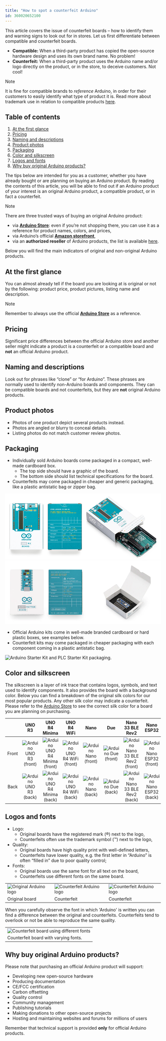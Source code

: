 ```yaml
---
title: "How to spot a counterfeit Arduino"
id: 360020652100
---
```


This article covers the issue of counterfeit boards – how to identify them and warning signs to look out for in stores. Let us first differentiate between compatible and counterfeit boards.

* **Compatible:** When a third-party product has copied the open-source hardware design and uses its own brand name. No problem!
* **Counterfeit:** When a third-party product uses the Arduino name and/or logo directly on the product, or in the store, to deceive customers. Not cool!

> [!NOTE]
> It is fine for compatible brands to *reference* Arduino, in order for their customers to easily identify what type of product it is. Read more about trademark use in relation to compatible products [here](https://support.arduino.cc/hc/en-us/articles/4677964202908-Trademark-guide-for-compatible-products?_gl=1*eqme6q*_up*MQ..*_ga*MTk3NzU3MjcxOC4xNzQyOTc3ODcx*_ga_NEXN8H46L5*MTc0Mjk3Nzg3MS4xLjEuMTc0Mjk3Nzg3Ny4wLjAuODM4OTIxNDg2).

## Table of contents

1. [At the first glance](#at-the-first-glance)
2. [Pricing](#pricing)
3. [Naming and descriptions](#naming-and-descriptions)
4. [Product photos](#product-photos)
5. [Packaging](#packaging)
6. [Color and silkscreen](#color-and-silkscreen)
7. [Logos and fonts](#logos-and-fonts)
8. [Why buy original Arduino products?](#why-buy-original-arduino-products)

The tips below are intended for you as a customer, whether you have already bought or are planning on buying an Arduino product. By reading the contents of this article, you will be able to find out if an Arduino product of your interest is an original Arduino product, a compatible product, or in fact a counterfeit.

> [!NOTE]
> There are three trusted ways of buying an original Arduino product:

* via **[Arduino Store](https://store.arduino.cc/)**: even if you’re not shopping there, you can use it as a reference for product names, colors, and prices,
* via Arduino’s official **[Amazon storefront](https://www.amazon.com/stores/Arduino/page/E4CD2702-3533-4B57-8BE2-6786AA74DC08?ref_=ast_bln&store_ref=bl_ast_dp_brandLogo_sto)**,
* via an **authorized reseller** of Arduino products, the list is available [here](https://store.arduino.cc/pages/distributors?srsltid=AfmBOoqsTcAm6WJViIrV49PnUJcVt3zQ2cxOoA8UbE0c_B-e4VhKmleN).

Below you will find the main indicators of original and non-original Arduino products.

## At the first glance

You can almost already tell if the board you are looking at is original or not by the following: product price, product pictures, listing name and description.

> [!NOTE]
> Remember to always use the official **[Arduino Store](https://store.arduino.cc/)** as a reference.

## Pricing

Significant price differences between the official Arduino store and another seller might indicate a product is a counterfeit or a compatible board and **not** an official Arduino product.

## Naming and descriptions

Look out for phrases like “clone” or “for Arduino”. These phrases are normally used to identify non-Arduino boards and components. They can be compatible boards and not counterfeits, but they are **not** original Arduino products.

## Product photos

* Photos of one product depict several products instead.
* Photos are angled or blurry to conceal details.
* Listing photos do not match customer review photos.

## Packaging

* Individually sold Arduino boards come packaged in a compact, well-made cardboard box.
  * The top side should have a graphic of the board.
  * The bottom side should list technical specifications for the board.
* Counterfeits may come packaged in cheaper and generic packaging, like a plastic antistatic bag or zipper bag.

![Arduino UNO R3 box in three different angles.](img/counterfeit/uno-r3-box-in-three-angles.png)
![Arduino Nano Matter box in three different angles.](img/counterfeit/nano-matter-box-in-three-angles.png)

* Official Arduino kits come in well-made branded cardboard or hard plastic boxes, see examples below.
* Counterfeit kits may come packaged in cheaper packaging with each component coming in a plastic antistatic bag. 

![Arduino Starter Kit and PLC Starter Kit packaging.](/img/counterfeit/kits-boxes.png)

## Color and silkscreen

The silkscreen is a layer of ink trace that contains logos, symbols, and text used to identify components. It also provides the board with a background color. Below you can find a breakdown of the original silk colors for our most popular products. Any other silk color may indicate a counterfeit. Please refer to the [Arduino Store](https://store.arduino.cc/) to see the correct silk color for a board you are planning on purchasing.

|  | UNO R3 | UNO R4 Minima | UNO R4 WiFi | Nano | Due | Nano 33 BLE Rev2 | Nano ESP32 | Pro products |
| :---: | :---: | :---: | :---: | :---: | :---: | :---: | :---: | :---: |
| Front | ![Arduino UNO R3 (front)](/img/counterfeit/A000066_front.03.jpg) | ![Arduino UNO R4 Minima (front)](/img/counterfeit/ABX00080_03.front.jpg) | ![Arduino UNO R4 WiFi (front)](/img/counterfeit/ABX00087_03.front.jpg) | ![Arduino Nano (front)](/img/counterfeit/A000005_03.front.jpg) | ![Arduino Due (front)](/img/counterfeit/A000062_front.jpg) | ![Arduino Nano 33 BLE Rev2 (front)](/img/counterfeit/ABX00069_03.front.jpg) | ![Arduino Nano ESP32 (front)](/img/counterfeit/ABX00092_03.front.jpg) | ![Arduino Portenta C33 (front)](/img/counterfeit/ABX00074_03.front.jpg) |
| Back | ![Arduino UNO R3 (back)](/img/counterfeit/A000066_back.04.jpg) | ![Arduino UNO R4 Minima (back)](/img/counterfeit/ABX00080_04.back.jpg) | ![Arduino UNO R4 WiFi (back)](/img/counterfeit/ABX00087_04.back.jpg) | ![Arduino Nano (back)](/img/counterfeit/A000005_04.back.jpg) | ![Arduino Due (back)](/img/counterfeit/A000062_back.jpg) | ![Arduino Nano 33 BLE Rev2 (back)](/img/counterfeit/ABX00069_04.back.jpg) | ![Arduino Nano ESP32 (back)](/img/counterfeit/ABX00092_04.back.jpg) | ![Arduino Portenta C33 (front)](/img/counterfeit/ABX00074_04.back.jpg) |

## Logos and fonts

* Logo:
  * Original boards have the registered mark (®) next to the logo,
  * Counterfeits often use the trademark symbol (™) next to the logo,
* Quality: 
  * Original boards have high quality print with well-defined letters,
  * Counterfeits have lower quality, e.g. the first letter in “Arduino” is often “filled in” due to poor quality control;
* Fonts:
  * Original boards use the same font for all text on the board,
  * Counterfeits use different fonts on the same board.

<table class="img-captions">
  <tr>
    <td><img src="https://content.arduino.cc/assets/Logo_Ok.jpg" alt="Original Arduino logo"></td>
    <td><img src="https://content.arduino.cc/assets/Logo_Fake.jpg" alt="Counterfeit Arduino logo"></td>
    <td><img src="https://content.arduino.cc/assets/Logo_Fake_2.jpg" alt="Counterfeit Arduino logo"></td>
  </tr>
  <tr>
    <td>Original board</td>
    <td>Counterfeit</td>
    <td>Counterfeit</td>
  </tr>
</table>

When you carefully observe the font in which 'Arduino' is written you can find a difference between the original and counterfeits. Counterfeits tend to overlook or not be able to reproduce the same quality.

<table class="img-captions">
  <tr>
    <td><img src="https://content.arduino.cc/assets/fake_fonts.jpg" alt="Counterfeit board using different fonts"></td>
  </tr>
  <tr>
    <td>Counterfeit board with varying fonts.</td>
  </tr>
</table>

## Why buy original Arduino products?

Please note that purchasing an official Arduino product will support:

* Developing new open-source hardware
* Producing documentation
* CE/FCC certification
* Carbon offsetting
* Quality control
* Community management
* Publishing tutorials
* Making donations to other open-source projects
* Hosting and maintaining websites and forums for millions of users

Remember that technical support is provided **only** for official Arduino products.
